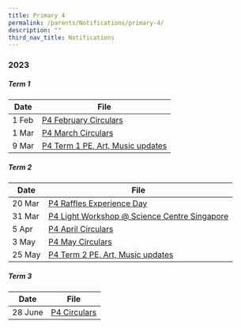```yaml
---
title: Primary 4
permalink: /parents/Notifications/primary-4/
description: ""
third_nav_title: Notifications
---
```

### **2023**

##### Term 1

| Date| File | 
| -------- | -------- | 
|1 Feb|[P4 February Circulars](/files/Notification%202023/P4/RGPS_N23_P4_006_P4%20February%20Circulars.pdf)|
|1 Mar|[P4 March Circulars](/files/Notification%202023/P4/RGPS_N23_P4_007_P4%20March%20Circulars.pdf)|
|9 Mar|[P4 Term 1 PE, Art, Music updates](/files/Notification%202023/P4/Term%201%20P4%20update.pdf)|

##### Term 2

| Date| File | 
| -------- | -------- | 
|20 Mar|[P4 Raffles Experience Day](/files/Notification%202023/P4/P4%20Raffles%20Experience%20Day%20Notification%20(2023)_20%20Mar.pdf)|
|31 Mar|[P4 Light Workshop @ Science Centre Singapore](/files/Notification%202023/P4/2023%20pg%20to%20parents%20rgps%20p4%20lj%20light.pdf)|
|5 Apr|[P4 April Circulars](/files/Notification%202023/P4/rgps_n23_p4_015_p4%20april%20circulars.pdf)|
|3 May|[P4 May Circulars](/files/Notification%202023/P4/rgps_n23_p4_016_p4%20may%20circulars.pdf)|
|25 May|[P4 Term 2 PE, Art, Music updates](/files/Notification%202023/P4/p4%20pam%20updates%20term%202.pdf)|

##### Term 3

| Date| File | 
| -------- | -------- | 
|28 June|[P4 Circulars](/files/Notification%202023/P4/rgps_n23_p4_019.pdf)|